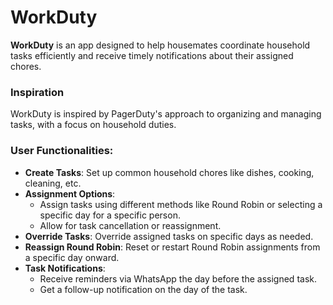 # WorkDuty

**WorkDuty** is an app designed to help housemates coordinate household tasks efficiently and receive timely notifications about their assigned chores.

### Inspiration
WorkDuty is inspired by PagerDuty's approach to organizing and managing tasks, with a focus on household duties.

### User Functionalities:

- **Create Tasks**: Set up common household chores like dishes, cooking, cleaning, etc.
- **Assignment Options**: 
  - Assign tasks using different methods like Round Robin or selecting a specific day for a specific person.
  - Allow for task cancellation or reassignment.
- **Override Tasks**: Override assigned tasks on specific days as needed.
- **Reassign Round Robin**: Reset or restart Round Robin assignments from a specific day onward.
- **Task Notifications**: 
  - Receive reminders via WhatsApp the day before the assigned task.
  - Get a follow-up notification on the day of the task.
